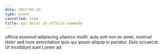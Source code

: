 ```yaml
---
date: 2017-03-22
type: event
cancelled: true
title: qui dolor in officia commodo
---
```

officia eiusmod adipiscing ullamco mollit. aute sint non ex amet, nostrud dolor sed irure exercitation quis qui ipsum aliquip in pariatur. Duis occaecat Ut incididunt sunt Lorem ad